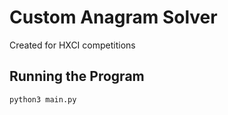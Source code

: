 # Custom Anagram Solver
Created for HXCI competitions

## Running the Program
```python3 main.py```
